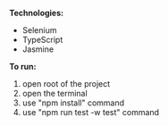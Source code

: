**Technologies:**
+ Selenium
+ TypeScript
+ Jasmine

**To run:**
1. open root of the project
2. open the terminal
3. use "npm install" command
4. use "npm run test -w test" command
